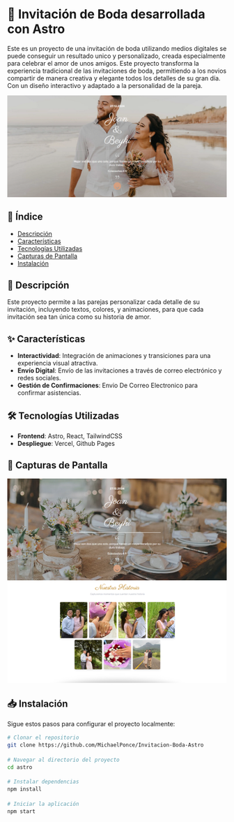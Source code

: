 # 💌 Invitación de Boda desarrollada con Astro

Este es un proyecto de una invitación de boda utilizando medios digitales se puede conseguir un resultado unico y personalizado, creada especialmente para celebrar el amor de unos amigos. Este proyecto transforma la experiencia tradicional de las invitaciones de boda, permitiendo a los novios compartir de manera creativa y elegante todos los detalles de su gran día. Con un diseño interactivo y adaptado a la personalidad de la pareja.

![Invitacion Banner](./public/SS/Invitacion%20Baner.png) 

## 📖 Índice
- [Descripción](#descripción)
- [Características](#características)
- [Tecnologías Utilizadas](#tecnologías-utilizadas)
- [Capturas de Pantalla](#capturas-de-pantalla)
- [Instalación](#instalación)


## 🎨 Descripción
Este proyecto permite a las parejas personalizar cada detalle de su invitación, incluyendo textos, colores, y animaciones, para que cada invitación sea tan única como su historia de amor.

## ✨ Características
- **Interactividad**: Integración de animaciones y transiciones para una experiencia visual atractiva.
- **Envío Digital**: Envío de las invitaciones a través de correo electrónico y redes sociales.
- **Gestión de Confirmaciones**: Envio De Correo Electronico para confirmar asistencias.

## 🛠️ Tecnologías Utilizadas
- **Frontend**: Astro, React, TailwindCSS
- **Despliegue**: Vercel, Github Pages

## 📸 Capturas de Pantalla
![Captura 1](./public/SS/Captura%201.png) 
![Captura 2](./public/SS/Captura%202.png) 

## 📥 Instalación
Sigue estos pasos para configurar el proyecto localmente:

```bash
# Clonar el repositorio
git clone https://github.com/MichaelPonce/Invitacion-Boda-Astro

# Navegar al directorio del proyecto
cd astro

# Instalar dependencias
npm install

# Iniciar la aplicación
npm start
